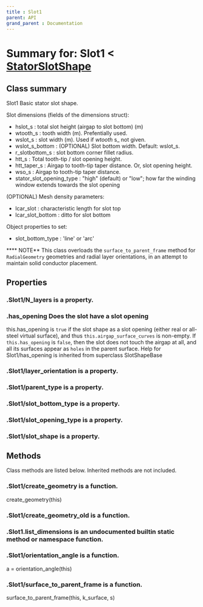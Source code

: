 ```yaml
---
title : Slot1
parent: API
grand_parent : Documentation
---
```

# Summary for: **Slot1**  < [StatorSlotShape](StatorSlotShape.html)

## Class summary

Slot1 Basic stator slot shape.

Slot dimensions (fields of the dimensions struct):
* hslot_s : total slot height (airgap to slot bottom) (m)
* wtooth_s : tooth width (m). Prefentially used.
* wslot_s : slot width (m). Used if *wtooth* s_ not given.
* wslot_s_bottom : (OPTIONAL) Slot bottom width. Default: wslot_s.
* r_slotbottom_s : slot bottom corner fillet radius.
* htt_s : Total tooth-tip / slot opening height.
* htt_taper_s : Airgap to tooth-tip taper distance. Or, slot
opening height.
* wso_s : Airgap to tooth-tip taper distance.
* stator_slot_opening_type : "high" (default) or "low"; how far the
winding window extends towards the slot opening

(OPTIONAL) Mesh density parameters:
* lcar_slot : characteristic length for slot top
* lcar_slot_bottom : ditto for slot bottom

Object properties to set:
* slot_bottom_type : 'line' or 'arc'

**** NOTE** This class overloads the `surface_to_parent_frame` method
for `RadialGeometry` geometries and radial layer orientations, in an
attempt to maintain solid conductor placement.

## Properties

### .Slot1/**N_layers** is a property.

### .**has_opening** Does the slot have a slot opening

this.has_opening is `true` if the slot shape as a slot opening
(either real or all-steel virtual surface), and thus
`this.airgap_surface_curves` is non-empty. If `this.has_opening`
is `false`, then the slot does not touch the airgap at all, and
all its surfaces appear as `holes` in the parent surface.
Help for Slot1/has_opening is inherited from superclass SlotShapeBase

### .Slot1/**layer_orientation** is a property.

### .Slot1/**parent_type** is a property.

### .Slot1/**slot_bottom_type** is a property.

### .Slot1/**slot_opening_type** is a property.

### .Slot1/**slot_shape** is a property.


## Methods

Class methods are listed below. Inherited methods are not included.

### .Slot1/**create_geometry** is a function.
create_geometry(this)

### .Slot1/**create_geometry_old** is a function.

### .Slot1.**list_dimensions** is an undocumented builtin static method or namespace function.

### .Slot1/**orientation_angle** is a function.
a = orientation_angle(this)

### .Slot1/**surface_to_parent_frame** is a function.
surface_to_parent_frame(this, k_surface, s)


